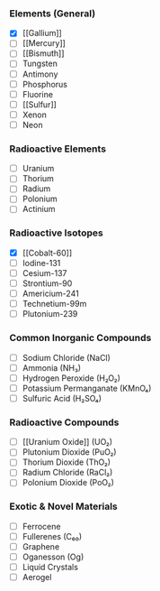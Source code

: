 ### Elements (General)
- [x] [[Gallium]]
- [ ] [[Mercury]]
- [ ] [[Bismuth]]
- [ ] Tungsten
- [ ] Antimony
- [ ] Phosphorus
- [ ] Fluorine
- [ ] [[Sulfur]]
- [ ] Xenon
- [ ] Neon

### Radioactive Elements
- [ ] Uranium
- [ ] Thorium
- [ ] Radium
- [ ] Polonium
- [ ] Actinium

### Radioactive Isotopes
- [x] [[Cobalt-60]]
- [ ] Iodine-131
- [ ] Cesium-137
- [ ] Strontium-90
- [ ] Americium-241
- [ ] Technetium-99m
- [ ] Plutonium-239

### Common Inorganic Compounds
- [ ] Sodium Chloride (NaCl)
- [ ] Ammonia (NH₃)
- [ ] Hydrogen Peroxide (H₂O₂)
- [ ] Potassium Permanganate (KMnO₄)
- [ ] Sulfuric Acid (H₂SO₄)

### Radioactive Compounds
- [ ] [[Uranium Oxide]] (UO₂)
- [ ] Plutonium Dioxide (PuO₂)
- [ ] Thorium Dioxide (ThO₂)
- [ ] Radium Chloride (RaCl₂)
- [ ] Polonium Dioxide (PoO₂)

### Exotic & Novel Materials
- [ ] Ferrocene
- [ ] Fullerenes (C₆₀)
- [ ] Graphene
- [ ] Oganesson (Og)
- [ ] Liquid Crystals
- [ ] Aerogel
